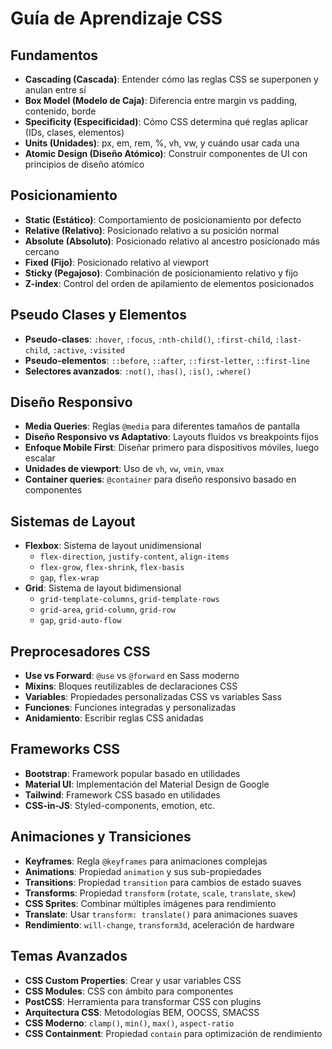 # Guía de Aprendizaje CSS

## Fundamentos
- **Cascading (Cascada)**: Entender cómo las reglas CSS se superponen y anulan entre sí
- **Box Model (Modelo de Caja)**: Diferencia entre margin vs padding, contenido, borde
- **Specificity (Especificidad)**: Cómo CSS determina qué reglas aplicar (IDs, clases, elementos)
- **Units (Unidades)**: px, em, rem, %, vh, vw, y cuándo usar cada una
- **Atomic Design (Diseño Atómico)**: Construir componentes de UI con principios de diseño atómico

## Posicionamiento
- **Static (Estático)**: Comportamiento de posicionamiento por defecto
- **Relative (Relativo)**: Posicionado relativo a su posición normal
- **Absolute (Absoluto)**: Posicionado relativo al ancestro posicionado más cercano
- **Fixed (Fijo)**: Posicionado relativo al viewport
- **Sticky (Pegajoso)**: Combinación de posicionamiento relativo y fijo
- **Z-index**: Control del orden de apilamiento de elementos posicionados

## Pseudo Clases y Elementos
- **Pseudo-clases**: `:hover`, `:focus`, `:nth-child()`, `:first-child`, `:last-child`, `:active`, `:visited`
- **Pseudo-elementos**: `::before`, `::after`, `::first-letter`, `::first-line`
- **Selectores avanzados**: `:not()`, `:has()`, `:is()`, `:where()`

## Diseño Responsivo
- **Media Queries**: Reglas `@media` para diferentes tamaños de pantalla
- **Diseño Responsivo vs Adaptativo**: Layouts fluidos vs breakpoints fijos
- **Enfoque Mobile First**: Diseñar primero para dispositivos móviles, luego escalar
- **Unidades de viewport**: Uso de `vh`, `vw`, `vmin`, `vmax`
- **Container queries**: `@container` para diseño responsivo basado en componentes

## Sistemas de Layout
- **Flexbox**: Sistema de layout unidimensional
  - `flex-direction`, `justify-content`, `align-items`
  - `flex-grow`, `flex-shrink`, `flex-basis`
  - `gap`, `flex-wrap`
- **Grid**: Sistema de layout bidimensional
  - `grid-template-columns`, `grid-template-rows`
  - `grid-area`, `grid-column`, `grid-row`
  - `gap`, `grid-auto-flow`

## Preprocesadores CSS
- **Use vs Forward**: `@use` vs `@forward` en Sass moderno
- **Mixins**: Bloques reutilizables de declaraciones CSS
- **Variables**: Propiedades personalizadas CSS vs variables Sass
- **Funciones**: Funciones integradas y personalizadas
- **Anidamiento**: Escribir reglas CSS anidadas

## Frameworks CSS
- **Bootstrap**: Framework popular basado en utilidades
- **Material UI**: Implementación del Material Design de Google
- **Tailwind**: Framework CSS basado en utilidades
- **CSS-in-JS**: Styled-components, emotion, etc.

## Animaciones y Transiciones
- **Keyframes**: Regla `@keyframes` para animaciones complejas
- **Animations**: Propiedad `animation` y sus sub-propiedades
- **Transitions**: Propiedad `transition` para cambios de estado suaves
- **Transforms**: Propiedad `transform` (`rotate`, `scale`, `translate`, `skew`)
- **CSS Sprites**: Combinar múltiples imágenes para rendimiento
- **Translate**: Usar `transform: translate()` para animaciones suaves
- **Rendimiento**: `will-change`, `transform3d`, aceleración de hardware

## Temas Avanzados
- **CSS Custom Properties**: Crear y usar variables CSS
- **CSS Modules**: CSS con ámbito para componentes
- **PostCSS**: Herramienta para transformar CSS con plugins
- **Arquitectura CSS**: Metodologías BEM, OOCSS, SMACSS
- **CSS Moderno**: `clamp()`, `min()`, `max()`, `aspect-ratio`
- **CSS Containment**: Propiedad `contain` para optimización de rendimiento
